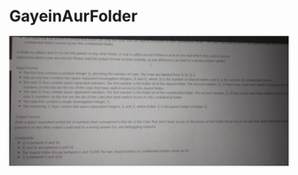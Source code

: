 # GayeinAurFolder

![alt text](https://github.com/rimpybharot/GayeinAurFolder/blob/master/IMG_20180305_195818593.jpg)
